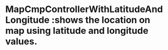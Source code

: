 # MapCmpControllerWithLatitudeAndLongitude :shows the location on map using latitude and longitude values.
